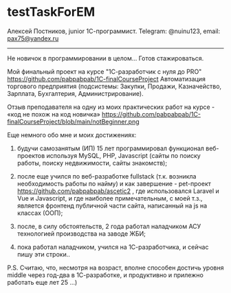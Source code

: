# testTaskForEM
Алексей Постников, junior 1С-программист. Telegram: @nuinu123, email: pax75@yandex.ru

-----------------------------------------------------------------------------------------

Не новичок в программировании в целом... Готов стажироваться.

Мой финальный проект на курсе "1С-разработчик с нуля до PRO"
https://github.com/pabpabpab/1C-finalCourseProject
Автоматизация торгового предприятия (подсистемы: Закупки, Продажи, Казначейство, Зарплата, Бухгалтерия, Администрирование).

Отзыв преподавателя на одну из моих практических работ на курсе - «код не похож на код новичка»
https://github.com/pabpabpab/1C-finalCourseProject/blob/main/notBeginner.png


Еще немного обо мне и моих достижениях:

1) будучи самозанятым (ИП) 15 лет программировал функционал веб-проектов используя MySQL, PHP, Javascript (сайты по поиску работы, поиску недвижимости, сайты знакомств);

2) после еще учился по веб-разработке fullstack (т.к. возникла необходимость работы по найму) и как завершение - pet-проект https://github.com/pabpabpab/ascetic2 , где использовался Laravel и Vue и Javascript, и где наиболее примечательным, с моей т.з., является фронтенд публичной части сайта, написанный на js на классах (ООП);

3) поcле, в силу обстоятельств, 2 года работал наладчиком АСУ технологией производства на заводе ЖБИ;

4) пока работал наладчиком, учился на 1С-разработчика, и сейчас пишу эти строки..


P.S. Считаю, что, несмотря на возраст, вполне способен достичь уровня middle через год-два в 1С-разработке, и продуктивно и прилежно работать еще лет 25 ...)
